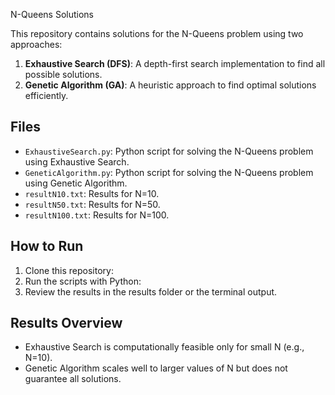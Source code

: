  N-Queens Solutions

This repository contains solutions for the N-Queens problem using two approaches:
1. **Exhaustive Search (DFS)**: A depth-first search implementation to find all possible solutions.
2. **Genetic Algorithm (GA)**: A heuristic approach to find optimal solutions efficiently.

## Files
- `ExhaustiveSearch.py`: Python script for solving the N-Queens problem using Exhaustive Search.
- `GeneticAlgorithm.py`: Python script for solving the N-Queens problem using Genetic Algorithm.
- `resultN10.txt`: Results for N=10.
- `resultN50.txt`: Results for N=50.
- `resultN100.txt`: Results for N=100.

## How to Run
1. Clone this repository:
2. Run the scripts with Python:
3. Review the results in the results folder or the terminal output.

## Results Overview
- Exhaustive Search is computationally feasible only for small N (e.g., N=10).
- Genetic Algorithm scales well to larger values of N but does not guarantee all solutions.
